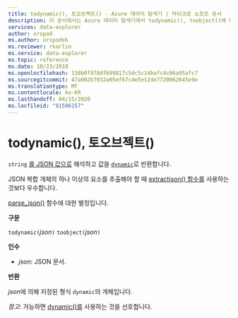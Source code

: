 ```yaml
---
title: todynamic(), 토오브젝트() - Azure 데이터 탐색기 | 마이크로 소프트 문서
description: 이 문서에서는 Azure 데이터 탐색기에서 todynamic(), toobject()에 대해 설명합니다.
services: data-explorer
author: orspod
ms.author: orspodek
ms.reviewer: rkarlin
ms.service: data-explorer
ms.topic: reference
ms.date: 10/23/2018
ms.openlocfilehash: 138b0f978df699817c5dc5c14bafc4c06a95afc7
ms.sourcegitcommit: 47a002b7032a05ef67c4e5e12de7720062645e9e
ms.translationtype: MT
ms.contentlocale: ko-KR
ms.lasthandoff: 04/15/2020
ms.locfileid: "81506157"
---
```

# <a name="todynamic-toobject"></a>todynamic(), 토오브젝트()

`string` [를 JSON 값으로](https://json.org/) 해석하고 값을 [`dynamic`](./scalar-data-types/dynamic.md)로 반환합니다. 

JSON 복합 개체의 하나 이상의 요소를 추출해야 할 때 [extractjson() 함수를](./extractjsonfunction.md) 사용하는 것보다 우수합니다.

[parse_json()](./parsejsonfunction.md) 함수에 대한 별칭입니다.

**구문**

`todynamic(`*json*`)`
`toobject(`*json*`)`

**인수**

* *json*: JSON 문서.

**반환**

*json*에 의해 지정된 형식 `dynamic`의 개체입니다.

*참고*: 가능하면 [dynamic()를](./scalar-data-types/dynamic.md) 사용하는 것을 선호합니다.